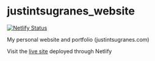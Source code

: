 # justintsugranes_website

[![Netlify Status](https://api.netlify.com/api/v1/badges/a8ec3265-e384-4caa-a137-408fa79c33e8/deploy-status)](https://app.netlify.com/sites/justintsugranes/deploys)

My personal website and portfolio (justintsugranes.com)

Visit the [live site](https://www.justintsugranes.com) deployed through Netlify
